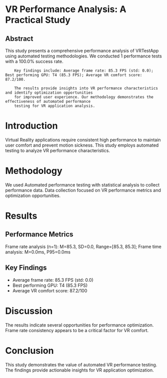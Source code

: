 # VR Performance Analysis: A Practical Study

## Abstract
This study presents a comprehensive performance analysis of VRTestApp
        using automated testing methodologies. We conducted 1 performance tests
        with a 100.0% success rate.

        Key findings include: Average frame rate: 85.3 FPS (std: 0.0); Best performing GPU: T4 (85.3 FPS); Average VR comfort score: 87.2/100.

        The results provide insights into VR performance characteristics and identify optimization opportunities
        for improved user experience. Our methodology demonstrates the effectiveness of automated performance
        testing for VR application analysis.

# Introduction
Virtual Reality applications require consistent high performance to maintain user comfort and prevent motion sickness.
This study employs automated testing to analyze VR performance characteristics.

# Methodology
We used Automated performance testing with statistical analysis to collect performance data.
Data collection focused on VR performance metrics and optimization opportunities.

# Results
## Performance Metrics
Frame rate analysis (n=1): M=85.3, SD=0.0, Range=[85.3, 85.3]; Frame time analysis: M=0.0ms, P95=0.0ms

## Key Findings
- Average frame rate: 85.3 FPS (std: 0.0)
- Best performing GPU: T4 (85.3 FPS)
- Average VR comfort score: 87.2/100

# Discussion
The results indicate several opportunities for performance optimization.
Frame rate consistency appears to be a critical factor for VR comfort.

# Conclusion
This study demonstrates the value of automated VR performance testing.
The findings provide actionable insights for VR application optimization.
